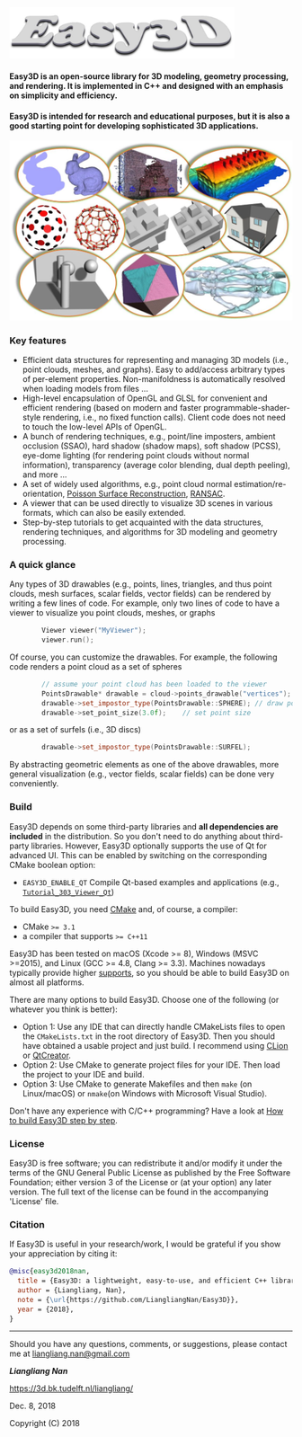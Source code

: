 <img src="resources/images/logo.jpg" width="400">

#### Easy3D is an open-source library for 3D modeling, geometry processing, and rendering. It is implemented in C++ and designed with an emphasis on simplicity and efficiency. 
#### Easy3D is intended for research and educational purposes, but it is also a good starting point for developing sophisticated 3D applications.

![Overview of Easy3D](resources/images/overview.jpg)

### Key features ###
* Efficient data structures for representing and managing 3D models (i.e., point clouds, meshes, and graphs). 
  Easy to add/access arbitrary types of per-element properties. Non-manifoldness is automatically resolved when loading models from files ...
* High-level encapsulation of OpenGL and GLSL for convenient and efficient rendering (based on modern and faster 
  programmable-shader-style rendering, i.e., no fixed function calls). Client code does not need to touch the low-level 
  APIs of OpenGL. 
* A bunch of rendering techniques, e.g., point/line imposters, ambient occlusion (SSAO), hard shadow (shadow maps), 
  soft shadow (PCSS), eye-dome lighting (for rendering point clouds without normal information), transparency (average color blending, dual depth peeling), and more ...
* A set of widely used algorithms, e.g., point cloud normal estimation/re-orientation, 
  [Poisson Surface Reconstruction](http://www.cs.jhu.edu/~misha/MyPapers/ToG13.pdf), 
  [RANSAC](http://citeseerx.ist.psu.edu/viewdoc/download?doi=10.1.1.481.1514&rep=rep1&type=pdf).
* A viewer that can be used directly to visualize 3D scenes in various formats, which can also be easily extended.
* Step-by-step tutorials to get acquainted with the data structures, rendering techniques, and algorithms 
  for 3D modeling and geometry processing. 
 
 
### A quick glance ###

Any types of 3D drawables (e.g., points, lines, triangles, and thus point clouds, mesh surfaces, scalar fields, vector fields) can be rendered by writing a few lines of code. For example, only two lines of code to have a viewer to visualize 
you point clouds, meshes, or graphs

```c++
        Viewer viewer("MyViewer");
        viewer.run();
```

Of course, you can customize the drawables. For example, the following code renders a point cloud as a set of spheres

```c++
        // assume your point cloud has been loaded to the viewer
        PointsDrawable* drawable = cloud->points_drawable("vertices");
        drawable->set_impostor_type(PointsDrawable::SPHERE); // draw points as spheres.
        drawable->set_point_size(3.0f);    // set point size
```
or as a set of surfels (i.e., 3D discs)

```c++ 
        drawable->set_impostor_type(PointsDrawable::SURFEL);
``` 

By abstracting geometric elements as one of the above drawables, more general visualization (e.g., vector fields, scalar 
fields) can be done very conveniently.

### Build
Easy3D depends on some third-party libraries and **all dependencies are included** in the distribution. So you don't need to do anything about third-party libraries. However, Easy3D optionally supports the use of Qt for advanced UI. 
This can be enabled by switching on the corresponding CMake boolean option:

- `EASY3D_ENABLE_QT`     Compile Qt-based examples and applications (e.g., 
[`Tutorial_303_Viewer_Qt`](https://github.com/LiangliangNan/Easy3D/tree/master/tutorials/Tutorial_303_Viewer_Qt))

To build Easy3D, you need [CMake](https://cmake.org/download/) and, of course, a compiler:

- CMake `>= 3.1`
- a compiler that supports `>= C++11`

Easy3D has been tested on macOS (Xcode >= 8), Windows (MSVC >=2015), and Linux (GCC >= 4.8, Clang >= 3.3). Machines 
nowadays typically provide higher [supports](https://en.cppreference.com/w/cpp/compiler_support), so you should be able 
to build Easy3D on almost all platforms.

There are many options to build Easy3D. Choose one of the following (or whatever you think is better):

- Option 1: Use any IDE that can directly handle CMakeLists files to open the `CMakeLists.txt` in the root directory of 
Easy3D. Then you should have obtained a usable project and just build. I recommend using 
[CLion](https://www.jetbrains.com/clion/) or [QtCreator](https://www.qt.io/product).
- Option 2: Use CMake to generate project files for your IDE. Then load the project to your IDE and build.
- Option 3: Use CMake to generate Makefiles and then `make` (on Linux/macOS) or `nmake`(on Windows with Microsoft 
  Visual Studio).

Don't have any experience with C/C++ programming? Have a look at [How to build Easy3D step by step](./How_to_build.md).

### License
Easy3D is free software; you can redistribute it and/or modify it under the terms of the 
GNU General Public License as published by the Free Software Foundation; either version 3
of the License or (at your option) any later version. The full text of the license can be
found in the accompanying 'License' file.

### Citation
If Easy3D is useful in your research/work, I would be grateful if you show your appreciation by citing it:

```bibtex
@misc{easy3d2018nan,
  title = {Easy3D: a lightweight, easy-to-use, and efficient C++ library for processing and rendering 3D data},
  author = {Liangliang, Nan},
  note = {\url{https://github.com/LiangliangNan/Easy3D}},
  year = {2018},
}
```
---------

Should you have any questions, comments, or suggestions, please contact me at liangliang.nan@gmail.com

**_Liangliang Nan_**

https://3d.bk.tudelft.nl/liangliang/

Dec. 8, 2018

Copyright (C) 2018
